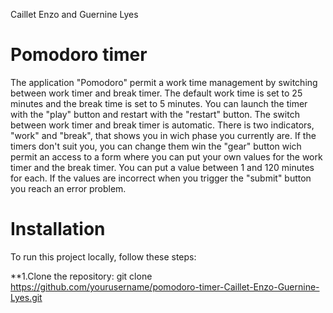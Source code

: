 Caillet Enzo and Guernine Lyes

# Pomodoro timer
The application "Pomodoro" permit a work time management by switching between work timer and break timer. The default work time is set to 25 minutes and the break time is set to 5 minutes. 
You can launch the timer with the "play" button and restart with the "restart" button. 
The switch between work timer and break timer is automatic. There is two indicators, "work" and "break", that shows you in wich phase you currently are.
If the timers don't suit you, you can change them win the "gear" button wich permit an access to a form where you can put your own values for the work timer and the break timer. You can put a value between 1 and 120 minutes for each. 
If the values are incorrect when you trigger the "submit" button you reach an error problem.

# Installation

To run this project locally, follow these steps:

**1.Clone the repository:
git clone https://github.com/yourusername/pomodoro-timer-Caillet-Enzo-Guernine-Lyes.git
